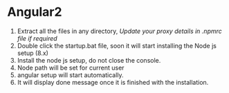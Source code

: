 # Angular2

1. Extract all the files in any directory, *Update your proxy details in .npmrc file if required*
2. Double click the startup.bat file, soon it will start installing the Node js setup (8.x)
3. Install the node js setup, do not close the console.
4. Node path will be set for current user
5. angular setup will start automatically.
6. It will display done message once it is finished with the installation.
